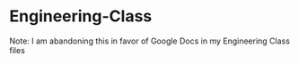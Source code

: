 # Engineering-Class
Note: I am abandoning this in favor of Google Docs in my Engineering Class files
